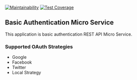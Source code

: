 [![Maintainability](https://api.codeclimate.com/v1/badges/a99a88d28ad37a79dbf6/maintainability)](https://github.com/davidgoodson/OAuth2-Passport-Node-LevelUp/tree/develop) [![Test Coverage](https://api.codeclimate.com/v1/badges/a99a88d28ad37a79dbf6/test_coverage)](https://codeclimate.com/github/codeclimate/codeclimate/test_coverage)

## Basic Authentication Micro Service

This application is basic authentication REST API Micro Service.

### Supported OAuth Strategies

- Google
- Facebook
- Twitter
- Local Strategy
